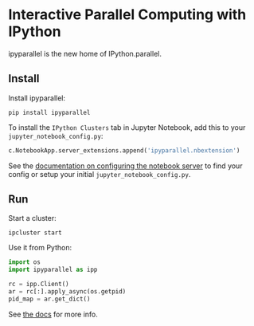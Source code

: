 # Interactive Parallel Computing with IPython

ipyparallel is the new home of IPython.parallel.

## Install

Install ipyparallel:

    pip install ipyparallel

To install the `IPython Clusters` tab in Jupyter Notebook, add this to your `jupyter_notebook_config.py`:

```python
c.NotebookApp.server_extensions.append('ipyparallel.nbextension')
```

See the [documentation on configuring the notebook server](https://jupyter-notebook.readthedocs.org/en/latest/examples/Notebook/Configuring%20the%20Notebook%20and%20Server.html)
to find your config or setup your initial `jupyter_notebook_config.py`.

## Run

Start a cluster:

    ipcluster start

Use it from Python:

```python
import os
import ipyparallel as ipp

rc = ipp.Client()
ar = rc[:].apply_async(os.getpid)
pid_map = ar.get_dict()
```

See [the docs](https://ipyparallel.readthedocs.org) for more info.
